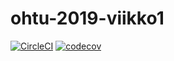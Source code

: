 # ohtu-2019-viikko1

[![CircleCI](https://circleci.com/gh/jompero/ohtu-2019-viikko1.svg?style=svg)](https://circleci.com/gh/jompero/ohtu-2019-viikko1)
[![codecov](https://codecov.io/gh/jompero/ohtu-2019-viikko1/branch/master/graph/badge.svg)](https://codecov.io/gh/jompero/ohtu-2019-viikko1)
